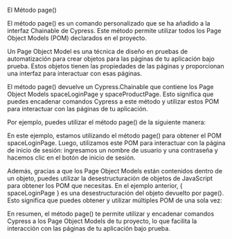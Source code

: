 El Método page()

El método page() es un comando personalizado que se ha añadido a la interfaz Chainable de Cypress. Este método permite utilizar todos los Page Object Models (POM) declarados en el proyecto.

Un Page Object Model es una técnica de diseño en pruebas de automatización para crear objetos para las páginas de tu aplicación bajo prueba. Estos objetos tienen las propiedades de las páginas y proporcionan una interfaz para interactuar con esas páginas.

El método page() devuelve un Cypress.Chainable que contiene los Page Object Models spaceLoginPage y spaceProductPage. Esto significa que puedes encadenar comandos Cypress a este método y utilizar estos POM para interactuar con las páginas de tu aplicación.

Por ejemplo, puedes utilizar el método page() de la siguiente manera:

En este ejemplo, estamos utilizando el método page() para obtener el POM spaceLoginPage. Luego, utilizamos este POM para interactuar con la página de inicio de sesión: ingresamos un nombre de usuario y una contraseña y hacemos clic en el botón de inicio de sesión.

Además, gracias a que los Page Object Models están contenidos dentro de un objeto, puedes utilizar la desestructuración de objetos de JavaScript para obtener los POM que necesitas. En el ejemplo anterior, { spaceLoginPage } es una desestructuración del objeto devuelto por page(). Esto significa que puedes obtener y utilizar múltiples POM de una sola vez:

En resumen, el método page() te permite utilizar y encadenar comandos Cypress a los Page Object Models de tu proyecto, lo que facilita la interacción con las páginas de tu aplicación bajo prueba.

